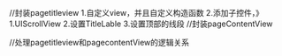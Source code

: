 //封装pagetitleview
    1.自定义view，并且自定义构造函数
    2.添加子控件，》1.UIScrollView 2.设置TitleLable 3.设置顶部的线段
//封装pageContentView 

//处理pagetitleview和pagecontentView的逻辑关系
